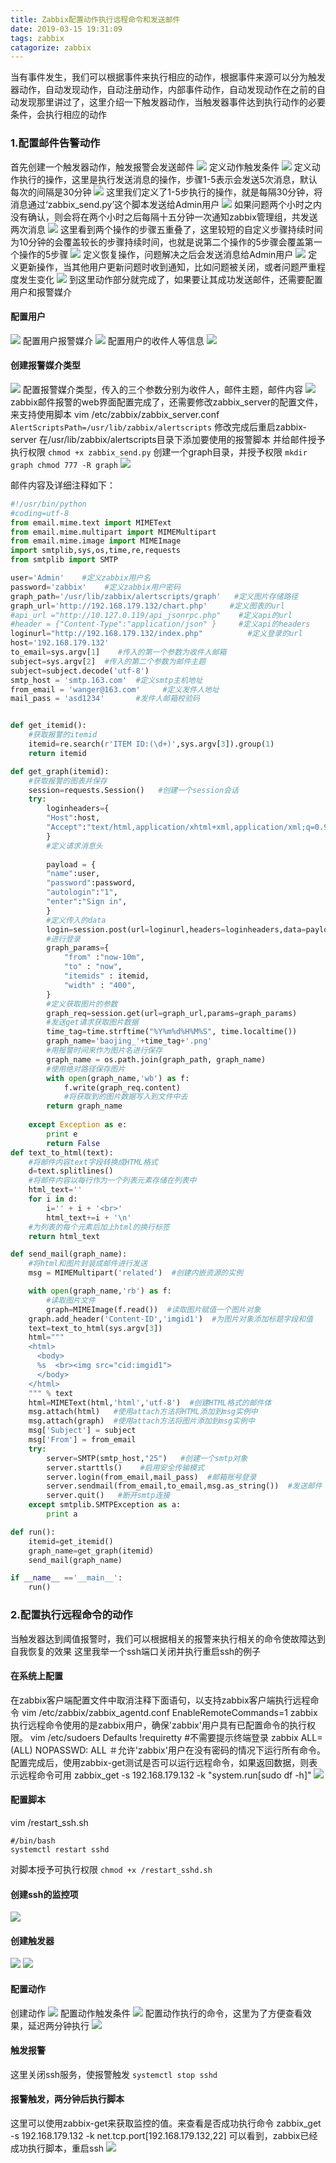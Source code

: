 ```yaml
---
title: Zabbix配置动作执行远程命令和发送邮件
date: 2019-03-15 19:31:09
tags: zabbix
catagorize: zabbix
---
```

当有事件发生，我们可以根据事件来执行相应的动作，根据事件来源可以分为触发器动作，自动发现动作，自动注册动作，内部事件动作，自动发现动作在之前的自动发现那里讲过了，这里介绍一下触发器动作，当触发器事件达到执行动作的必要条件，会执行相应的动作
### 1.配置邮件告警动作
首先创建一个触发器动作，触发报警会发送邮件
![](https://s1.51cto.com/images/blog/201903/15/bec77ec964ee1ca8ea33702d021693f1.png?x-oss-process=image/watermark,size_16,text_QDUxQ1RP5Y2a5a6i,color_FFFFFF,t_100,g_se,x_10,y_10,shadow_90,type_ZmFuZ3poZW5naGVpdGk=)
定义动作触发条件
![](https://s1.51cto.com/images/blog/201903/15/4d236b3bea064d542570f85925167534.png?x-oss-process=image/watermark,size_16,text_QDUxQ1RP5Y2a5a6i,color_FFFFFF,t_100,g_se,x_10,y_10,shadow_90,type_ZmFuZ3poZW5naGVpdGk=)
定义动作执行的操作，这里是执行发送消息的操作，步骤1-5表示会发送5次消息，默认每次的间隔是30分钟
![](https://s1.51cto.com/images/blog/201903/15/ebf1dba4c3c83b09a91104432c49e4b0.png?x-oss-process=image/watermark,size_16,text_QDUxQ1RP5Y2a5a6i,color_FFFFFF,t_100,g_se,x_10,y_10,shadow_90,type_ZmFuZ3poZW5naGVpdGk=)
这里我们定义了1-5步执行的操作，就是每隔30分钟，将消息通过‘zabbix_send.py’这个脚本发送给Admin用户
![](https://s1.51cto.com/images/blog/201903/15/118e46c361fbfcde675ae4b43979a52e.png?x-oss-process=image/watermark,size_16,text_QDUxQ1RP5Y2a5a6i,color_FFFFFF,t_100,g_se,x_10,y_10,shadow_90,type_ZmFuZ3poZW5naGVpdGk=)
如果问题两个小时之内没有确认，则会将在两个小时之后每隔十五分钟一次通知zabbix管理组，共发送两次消息
![](https://s1.51cto.com/images/blog/201903/15/95f84e87e22bb88669eb2317d4719d08.png?x-oss-process=image/watermark,size_16,text_QDUxQ1RP5Y2a5a6i,color_FFFFFF,t_100,g_se,x_10,y_10,shadow_90,type_ZmFuZ3poZW5naGVpdGk=)
这里看到两个操作的步骤五重叠了，这里较短的自定义步骤持续时间为10分钟的会覆盖较长的步骤持续时间，也就是说第二个操作的5步骤会覆盖第一个操作的5步骤
![](https://s1.51cto.com/images/blog/201903/15/bd95689932ce806d74057992f95abc1d.png?x-oss-process=image/watermark,size_16,text_QDUxQ1RP5Y2a5a6i,color_FFFFFF,t_100,g_se,x_10,y_10,shadow_90,type_ZmFuZ3poZW5naGVpdGk=)
定义恢复操作，问题解决之后会发送消息给Admin用户
![](https://s1.51cto.com/images/blog/201903/15/e3a46f7fa771a7c6f2082d7a9d43a51f.png?x-oss-process=image/watermark,size_16,text_QDUxQ1RP5Y2a5a6i,color_FFFFFF,t_100,g_se,x_10,y_10,shadow_90,type_ZmFuZ3poZW5naGVpdGk=)
定义更新操作，当其他用户更新问题时收到通知，比如问题被关闭，或者问题严重程度发生变化
![](https://s1.51cto.com/images/blog/201903/15/b6ecc7729efe9c916e004b850305f005.png?x-oss-process=image/watermark,size_16,text_QDUxQ1RP5Y2a5a6i,color_FFFFFF,t_100,g_se,x_10,y_10,shadow_90,type_ZmFuZ3poZW5naGVpdGk=)
到这里动作部分就完成了，如果要让其成功发送邮件，还需要配置用户和报警媒介
#### 配置用户
![](https://s1.51cto.com/images/blog/201903/15/c329db7b54acf164bd8346f4cdbdbc31.png?x-oss-process=image/watermark,size_16,text_QDUxQ1RP5Y2a5a6i,color_FFFFFF,t_100,g_se,x_10,y_10,shadow_90,type_ZmFuZ3poZW5naGVpdGk=)
配置用户报警媒介
![](https://s1.51cto.com/images/blog/201903/15/5a404ff44f5384a66c9905b0b39234c2.png?x-oss-process=image/watermark,size_16,text_QDUxQ1RP5Y2a5a6i,color_FFFFFF,t_100,g_se,x_10,y_10,shadow_90,type_ZmFuZ3poZW5naGVpdGk=)
配置用户的收件人等信息
![](https://s1.51cto.com/images/blog/201903/15/6b8bf3170c1b722346cf3df3379b8630.png?x-oss-process=image/watermark,size_16,text_QDUxQ1RP5Y2a5a6i,color_FFFFFF,t_100,g_se,x_10,y_10,shadow_90,type_ZmFuZ3poZW5naGVpdGk=)
#### 创建报警媒介类型
![](https://s1.51cto.com/images/blog/201903/15/5f54c13a0eaa44f20e76086ba8d4aae2.png?x-oss-process=image/watermark,size_16,text_QDUxQ1RP5Y2a5a6i,color_FFFFFF,t_100,g_se,x_10,y_10,shadow_90,type_ZmFuZ3poZW5naGVpdGk=)
配置报警媒介类型，传入的三个参数分别为收件人，邮件主题，邮件内容
![](https://s1.51cto.com/images/blog/201903/15/51d32240010ff362964a98b2eabebd8d.png?x-oss-process=image/watermark,size_16,text_QDUxQ1RP5Y2a5a6i,color_FFFFFF,t_100,g_se,x_10,y_10,shadow_90,type_ZmFuZ3poZW5naGVpdGk=)
zabbix邮件报警的web界面配置完成了，还需要修改zabbix_server的配置文件，来支持使用脚本
vim /etc/zabbix/zabbix_server.conf
`AlertScriptsPath=/usr/lib/zabbix/alertscripts`
修改完成后重启zabbix-server
在/usr/lib/zabbix/alertscripts目录下添加要使用的报警脚本
并给邮件授予执行权限
`chmod +x zabbix_send.py`
创建一个graph目录，并授予权限
`mkdir graph chmod 777 -R graph`
![](https://s1.51cto.com/images/blog/201903/15/5f042282646447e948b7d0b616f78199.png?x-oss-process=image/watermark,size_16,text_QDUxQ1RP5Y2a5a6i,color_FFFFFF,t_100,g_se,x_10,y_10,shadow_90,type_ZmFuZ3poZW5naGVpdGk=)
 
邮件内容及详细注释如下：
```python
#!/usr/bin/python
#coding=utf-8
from email.mime.text import MIMEText
from email.mime.multipart import MIMEMultipart
from email.mime.image import MIMEImage
import smtplib,sys,os,time,re,requests
from smtplib import SMTP

user='Admin'    #定义zabbix用户名
password='zabbix'    #定义zabbix用户密码
graph_path='/usr/lib/zabbix/alertscripts/graph'   #定义图片存储路径
graph_url='http://192.168.179.132/chart.php'     #定义图表的url
#api_url ="http://10.127.0.119/api_jsonrpc.php"    #定义api的url
#header = {"Content-Type":"application/json" }     #定义api的headers
loginurl="http://192.168.179.132/index.php"          #定义登录的url
host='192.168.179.132'
to_email=sys.argv[1]    #传入的第一个参数为收件人邮箱
subject=sys.argv[2]  #传入的第二个参数为邮件主题   
subject=subject.decode('utf-8')
smtp_host = 'smtp.163.com'  #定义smtp主机地址
from_email = 'wanger@163.com'     #定义发件人地址
mail_pass = 'asd1234'       #发件人邮箱校验码


def get_itemid():
    #获取报警的itemid
    itemid=re.search(r'ITEM ID:(\d+)',sys.argv[3]).group(1)
    return itemid

def get_graph(itemid):
    #获取报警的图表并保存
    session=requests.Session()   #创建一个session会话
    try:
        loginheaders={            
        "Host":host,            
        "Accept":"text/html,application/xhtml+xml,application/xml;q=0.9,image/webp,image/apng,*/*;q=0.8"
        }
        #定义请求消息头
        
        payload = {            
        "name":user,
        "password":password,  
        "autologin":"1",            
        "enter":"Sign in",
        }
        #定义传入的data
        login=session.post(url=loginurl,headers=loginheaders,data=payload)
        #进行登录
        graph_params={
            "from" :"now-10m",
	        "to" : "now",           
            "itemids" : itemid,                       
            "width" : "400",
        }
        #定义获取图片的参数
        graph_req=session.get(url=graph_url,params=graph_params)
        #发送get请求获取图片数据
        time_tag=time.strftime("%Y%m%d%H%M%S", time.localtime())
        graph_name='baojing_'+time_tag+'.png'
        #用报警时间来作为图片名进行保存
        graph_name = os.path.join(graph_path, graph_name)
        #使用绝对路径保存图片
        with open(graph_name,'wb') as f:
            f.write(graph_req.content)
            #将获取到的图片数据写入到文件中去
        return graph_name
    
    except Exception as e:        
        print e        
        return False
def text_to_html(text):
    #将邮件内容text字段转换成HTML格式
    d=text.splitlines()   
    #将邮件内容以每行作为一个列表元素存储在列表中
    html_text=''
    for i in d:
        i='' + i + '<br>'
        html_text+=i + '\n'
    #为列表的每个元素后加上html的换行标签
    return html_text

def send_mail(graph_name):
    #将html和图片封装成邮件进行发送
    msg = MIMEMultipart('related')  #创建内嵌资源的实例

    with open(graph_name,'rb') as f:
        #读取图片文件
        graph=MIMEImage(f.read())  #读取图片赋值一个图片对象
    graph.add_header('Content-ID','imgid1')  #为图片对象添加标题字段和值
    text=text_to_html(sys.argv[3])
    html="""
    <html> 
      <body>
      %s  <br><img src="cid:imgid1">
      </body>
    </html>
    """ % text
    html=MIMEText(html,'html','utf-8')  #创建HTML格式的邮件体
    msg.attach(html)   #使用attach方法将HTML添加到msg实例中
    msg.attach(graph)  #使用attach方法将图片添加到msg实例中
    msg['Subject'] = subject
    msg['From'] = from_email
    try:
        server=SMTP(smtp_host,"25")   #创建一个smtp对象
        server.starttls()    #启用安全传输模式
        server.login(from_email,mail_pass)  #邮箱账号登录
        server.sendmail(from_email,to_email,msg.as_string())  #发送邮件  
        server.quit()   #断开smtp连接
    except smtplib.SMTPException as a:
        print a

def run():
    itemid=get_itemid()
    graph_name=get_graph(itemid)
    send_mail(graph_name)

if __name__ =='__main__':
    run()
```
### 2.配置执行远程命令的动作
当触发器达到阈值报警时，我们可以根据相关的报警来执行相关的命令使故障达到自我恢复的效果
这里我举一个ssh端口关闭并执行重启ssh的例子
#### 在系统上配置
在zabbix客户端配置文件中取消注释下面语句，以支持zabbix客户端执行远程命令
vim /etc/zabbix/zabbix_agentd.conf
EnableRemoteCommands=1
zabbix执行远程命令使用的是zabbix用户，确保'zabbix'用户具有已配置命令的执行权限。
vim /etc/sudoers
Defaults    !requiretty   #不需要提示终端登录 zabbix  ALL=(ALL)     NOPASSWD: ALL   ＃允许'zabbix'用户在没有密码的情况下运行所有命令。
配置完成后，使用zabbix-get测试是否可以运行远程命令，如果返回数据，则表示远程命令可用
zabbix_get -s 192.168.179.132 -k "system.run[sudo df -h]"
![](https://s1.51cto.com/images/blog/201903/15/c1182c311fabcbdc1d5d7c932ae517fe.png?x-oss-process=image/watermark,size_16,text_QDUxQ1RP5Y2a5a6i,color_FFFFFF,t_100,g_se,x_10,y_10,shadow_90,type_ZmFuZ3poZW5naGVpdGk=)
 
#### 配置脚本
vim /restart_ssh.sh
```
#/bin/bash 
systemctl restart sshd
```
对脚本授予可执行权限
`chmod +x /restart_sshd.sh`
#### 创建ssh的监控项
![](https://s1.51cto.com/images/blog/201903/15/8c8fe8c443c6fa4cc1ed7217ca02c587.png?x-oss-process=image/watermark,size_16,text_QDUxQ1RP5Y2a5a6i,color_FFFFFF,t_100,g_se,x_10,y_10,shadow_90,type_ZmFuZ3poZW5naGVpdGk=)
#### 创建触发器
![](https://s1.51cto.com/images/blog/201903/15/a1c5371158e77f50c3b0b0b6643be330.png?x-oss-process=image/watermark,size_16,text_QDUxQ1RP5Y2a5a6i,color_FFFFFF,t_100,g_se,x_10,y_10,shadow_90,type_ZmFuZ3poZW5naGVpdGk=)
![](https://s1.51cto.com/images/blog/201903/15/f09933f5fd1ad3354bebe7cf2ffb56fc.png?x-oss-process=image/watermark,size_16,text_QDUxQ1RP5Y2a5a6i,color_FFFFFF,t_100,g_se,x_10,y_10,shadow_90,type_ZmFuZ3poZW5naGVpdGk=)
 
#### 配置动作
创建动作
![](https://s1.51cto.com/images/blog/201903/15/8946fa581094fd278a6180fdaabc09fb.png?x-oss-process=image/watermark,size_16,text_QDUxQ1RP5Y2a5a6i,color_FFFFFF,t_100,g_se,x_10,y_10,shadow_90,type_ZmFuZ3poZW5naGVpdGk=)
配置动作触发条件
![](https://s1.51cto.com/images/blog/201903/15/bb749c0fa4c094d14beca9c65cdc8091.png?x-oss-process=image/watermark,size_16,text_QDUxQ1RP5Y2a5a6i,color_FFFFFF,t_100,g_se,x_10,y_10,shadow_90,type_ZmFuZ3poZW5naGVpdGk=)
配置动作执行的命令，这里为了方便查看效果，延迟两分钟执行
![](https://s1.51cto.com/images/blog/201903/15/b8880072177d5d68e9cdf130dab2fd01.png?x-oss-process=image/watermark,size_16,text_QDUxQ1RP5Y2a5a6i,color_FFFFFF,t_100,g_se,x_10,y_10,shadow_90,type_ZmFuZ3poZW5naGVpdGk=)
#### 触发报警
这里关闭ssh服务，使报警触发
`systemctl stop sshd`
#### 报警触发，两分钟后执行脚本
这里可以使用zabbix-get来获取监控的值。来查看是否成功执行命令
zabbix_get -s 192.168.179.132 -k net.tcp.port[192.168.179.132,22]
可以看到，zabbix已经成功执行脚本，重启ssh
![](https://s1.51cto.com/images/blog/201903/15/b024964935f204d646ecdfa452c177e6.png?x-oss-process=image/watermark,size_16,text_QDUxQ1RP5Y2a5a6i,color_FFFFFF,t_100,g_se,x_10,y_10,shadow_90,type_ZmFuZ3poZW5naGVpdGk=)



